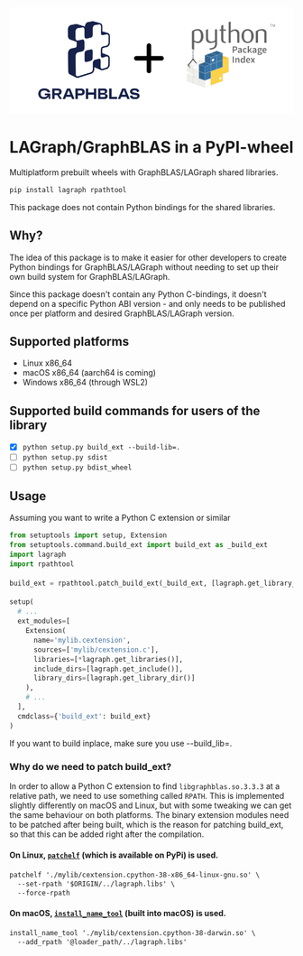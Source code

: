 ![](./header.png)


# LAGraph/GraphBLAS in a PyPI-wheel
Multiplatform prebuilt wheels with GraphBLAS/LAGraph shared libraries.
```sh
pip install lagraph rpathtool
```

This package does not contain Python bindings for the shared libraries.

## Why?
The idea of this package is to make it easier for other developers to create Python bindings for GraphBLAS/LAGraph without needing to set up their own build system for GraphBLAS/LAGraph.

Since this package doesn't contain any Python C-bindings, it doesn't depend on a specific Python ABI version - and only needs to be published once per platform and desired GraphBLAS/LAGraph version.

## Supported platforms
- Linux x86_64
- macOS x86_64 (aarch64 is coming)
- Windows x86_64 (through WSL2)

## Supported build commands for users of the library

- [X] `python setup.py build_ext --build-lib=.` 
- [ ] `python setup.py sdist`
- [ ] `python setup.py bdist_wheel`

## Usage

Assuming you want to write a Python C extension or similar

```py
from setuptools import setup, Extension
from setuptools.command.build_ext import build_ext as _build_ext
import lagraph
import rpathtool

build_ext = rpathtool.patch_build_ext(_build_ext, [lagraph.get_library_dir()])

setup(
  # ...
  ext_modules=[
    Extension(
      name='mylib.cextension',
      sources=['mylib/cextension.c'],
      libraries=[*lagraph.get_libraries()],
      include_dirs=[lagraph.get_include()],
      library_dirs=[lagraph.get_library_dir()]
    ),
    # ...
  ],
  cmdclass={'build_ext': build_ext}
)
```

If you want to build inplace, make sure you use --build_lib=.

### Why do we need to patch build_ext?
In order to allow a Python C extension to find `libgraphblas.so.3.3.3` at a relative path, we need to use something called `RPATH`. This is implemented slightly differently on macOS and Linux, but with some tweaking we can get the same behaviour on both platforms.
The binary extension modules need to be patched after being built, which is the reason for patching build_ext, so that this can be added right after the compilation.

#### On Linux, [`patchelf`](https://github.com/NixOS/patchelf) (which is available on PyPi) is used.
```
patchelf './mylib/cextension.cpython-38-x86_64-linux-gnu.so' \
  --set-rpath '$ORIGIN/../lagraph.libs' \
  --force-rpath
```

#### On macOS, [`install_name_tool`](https://www.unix.com/man-page/osx/1/install_name_tool/) (built into macOS) is used.
```
install_name_tool './mylib/cextension.cpython-38-darwin.so' \
  --add_rpath '@loader_path/../lagraph.libs'
```
